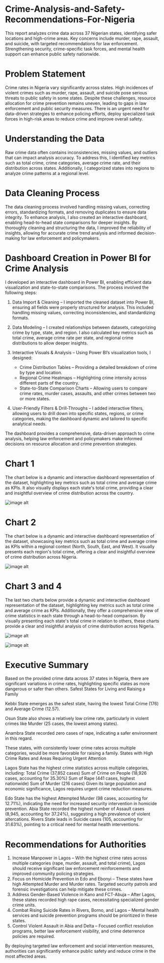# Crime-Analysis-and-Safety-Recommendations-For-Nigeria
This report analyzes crime data across 37 Nigerian states, identifying safer locations and high-crime areas. Key concerns include murder, rape, assault, and suicide, with targeted recommendations for law enforcement. Strengthening security, crime-specific task forces, and mental health support can enhance public safety nationwide.

# Problem Statement
Crime rates in Nigeria vary significantly across states. High incidences of violent crimes such as murder, rape, assault, and suicide pose serious threats to public safety in some states. Despite these challenges, resource allocation for crime prevention remains uneven, leading to gaps in law enforcement and public security measures. There is an urgent need for data-driven strategies to enhance policing efforts, deploy specialized task forces in high-risk areas to reduce crime and improve overall safety.

# Understanding the Data
Raw crime data often contains inconsistencies, missing values, and outliers that can impact analysis accuracy. To address this, I identified key metrics such as total crime, crime categories, average crime rate, and their distribution across states. Additionally, I categorized states into regions to analyze crime patterns at a regional level. 

# Data Cleaning Process
The data cleaning process involved handling missing values, correcting errors, standardizing formats, and removing duplicates to ensure data integrity. 
To enhance analysis, I also created an interactive dashboard, enabling head-to-head state comparisons for deeper insights. By thoroughly cleaning and structuring the data, I improved the reliability of insights, allowing for accurate crime trend analysis and informed decision-making for law enforcement and policymakers.

# Dashboard Creation in Power BI for Crime Analysis
I developed an interactive dashboard in Power BI, enabling efficient data visualization and state-to-state comparisons. The process involved the following steps:  

1. Data Import & Cleaning – I imported the cleaned dataset into Power BI, ensuring all fields were properly structured for analysis. This included handling missing values, correcting inconsistencies, and standardizing formats.  

2. Data Modeling – I created relationships between datasets, categorizing crime by type, state, and region. I also calculated key metrics such as total crime, average crime rate per state, and regional crime distributions to allow deeper insights.  

3. Interactive Visuals & Analysis – Using Power BI’s visualization tools, I designed:  
   - Crime Distribution Tables – Providing a detailed breakdown of crime by type and location.  
   - Regional Crime Heatmaps – Highlighting crime intensity across different parts of the country.  
   - State-to-State Comparison Charts – Allowing users to compare crime rates, murder cases, assaults, and other crimes between two or more states.  

5. User-Friendly Filters & Drill-Throughs – I added interactive filters, allowing users to drill down into specific states, regions, or crime categories, making the dashboard dynamic and tailored to specific analytical needs.  

The dashboard provides a comprehensive, data-driven approach to crime analysis, helping law enforcement and policymakers make informed decisions on resource allocation and crime prevention strategies.

# Chart 1
The chart below is a dynamic and interactive dashboard representation of the dataset, highlighting key metrics such as total crime and average crime as KPIs. It also visually displays each state's total crime, providing a clear and insightful overview of crime distribution across the country.

![image alt](https://github.com/Weyimil/Crime-Analysis-and-Safety-Recommendations/blob/main/CSN%20Dashboard%201.png?raw=true)

# Chart 2
The chart below is a dynamic and interactive dashboard representation of the dataset, showcasing key metrics such as total crime and average crime as KPIs within a regional context (North, South, East, and West). It visually presents each region's total crime, offering a clear and insightful overview of crime distribution across Nigeria.

![image alt](https://github.com/Weyimil/Crime-Analysis-and-Safety-Recommendations/blob/main/CSN%20Dashboard%202.png?raw=true)

# Chart 3 and 4
The last two charts below provide a dynamic and interactive dashboard representation of the dataset, highlighting key metrics such as total crime and average crime as KPIs. Additionally, they offer a comprehensive view of crime statistics in each state through a head-to-head comparison. By visually presenting each state's total crime in relation to others, these charts provide a clear and insightful analysis of crime distribution across Nigeria.

![image alt](https://github.com/Weyimil/Crime-Analysis-and-Safety-Recommendations/blob/main/CSN%20Dashboard%203.png?raw=true)

![image alt](https://github.com/Weyimil/Crime-Analysis-and-Safety-Recommendations/blob/main/CSN%20Dashboard%205.png?raw=true)

# Executive Summary

Based on the provided crime data across 37 states in Nigeria, there are significant variations in crime rates, highlighting specific states as more dangerous or safer than others.
Safest States for Living and Raising a Family

Kebbi State emerges as the safest state, having the lowest Total Crime (176) and Average Crime (12.57).

Osun State also shows a relatively low crime rate, particularly in violent crimes like Murder (25 cases, the lowest among states).

Anambra State recorded zero cases of rape, indicating a safer environment in this regard.

These states, with consistently lower crime rates across multiple categories, would be more favorable for raising a family.
States with High Crime Rates and Areas Requiring Urgent Attention

Lagos State has the highest crime statistics across multiple categories, including:
Total Crime (37,852 cases)
Sum of Crime on People (18,926 cases, accounting for 35.30%)
Sum of Rape (441 cases, highest nationwide)
Sum of Murder (216 cases)
Given its large population and economic significance, Lagos requires urgent crime reduction measures.

Edo State has the highest Attempted Murder (98 cases, accounting for 12.71%), indicating the need for increased security intervention in homicide prevention.
Abia State recorded the highest number of Assault cases (8,945, accounting for 37.24%), suggesting a high prevalence of violent altercations.
Rivers State leads in Suicide cases (105, accounting for 31.63%), pointing to a critical need for mental health interventions.

# Recommendations for Authorities
1.	Increase Manpower in Lagos – With the highest crime rates across multiple categories (rape, murder, assault, and total crime), Lagos should receive significant law enforcement reinforcements and improved community policing strategies.
2.	Focus on Homicide Prevention in Edo and Ebonyi – These states have high Attempted Murder and Murder rates. Targeted security patrols and forensic investigations can help mitigate these crimes.
3.	Address Gender-Based Violence in Kano and FCT-Abuja – After Lagos, these states recorded high rape cases, necessitating specialized gender crime units.
4.	Combat Rising Suicide Rates in Rivers, Borno, and Lagos – Mental health services and suicide prevention programs should be prioritized in these states.
5.	Control Violent Assault in Abia and Delta – Focused conflict resolution programs, better law enforcement visibility, and crime deterrence policies are required.
   
By deploying targeted law enforcement and social intervention measures, authorities can significantly enhance public safety and reduce crime in the most affected areas.

